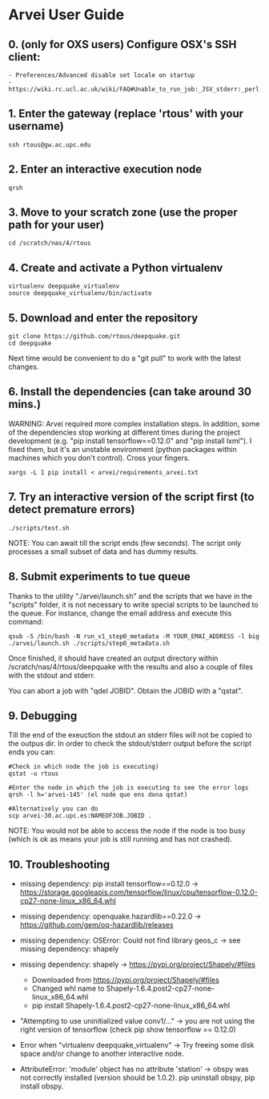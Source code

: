 											  															  
# Arvei User Guide

## 0. (only for OXS users) Configure OSX's SSH client:

	- Preferences/Advanced disable set locale on startup
	- https://wiki.rc.ucl.ac.uk/wiki/FAQ#Unable_to_run_job:_JSV_stderr:_perl:_warning:_Setting_locale_failed.

## 1. Enter the gateway (replace 'rtous' with your username)

	ssh rtous@gw.ac.upc.edu 

## 2. Enter an interactive execution node 

	qrsh 

## 3. Move to your scratch zone (use the proper path for your user)

	cd /scratch/nas/4/rtous

## 4. Create and activate a Python virtualenv

	virtualenv deepquake_virtualenv
	source deepquake_virtualenv/bin/activate

## 5. Download and enter the repository
 
	git clone https://github.com/rtous/deepquake.git
	cd deepquake

Next time would be convenient to do a "git pull" to work with the latest changes. 

## 6. Install the dependencies (can take around 30 mins.)

WARNING: Arvei required more complex installation steps. In addition, some of the dependencies stop working at different times during the project development (e.g. "pip install tensorflow==0.12.0" and "pip install lxml"). I fixed them, but it's an unstable environment (python packages within machines which you don't control). Cross your fingers.

	xargs -L 1 pip install < arvei/requirements_arvei.txt 

## 7. Try an interactive version of the script first (to detect premature errors)

	./scripts/test.sh

NOTE: You can await till the script ends (few seconds). The script only processes a small subset of data and has dummy results.


## 8. Submit experiments to tue queue

Thanks to the utility "./arvei/launch.sh" and the scripts that we have in the "scripts" folder, it is not necessary to write special scripts to be launched to the queue. For instance, change the email address and execute this command:

	qsub -S /bin/bash -N run_v1_step0_metadata -M YOUR_EMAI_ADDRESS -l big ./arvei/launch.sh ./scripts/step0_metadata.sh

Once finished, it should have created an output directory within /scratch/nas/4/rtous/deepquake with the results and also a couple of files with the stdout and stderr.

You can abort a job with "qdel JOBID". Obtain the JOBID with a "qstat".

## 9. Debugging

Till the end of the exeuction the stdout an stderr files will not be copied to the outpus dir. In order to check the stdout/stderr output before the script ends you can:

	#Check in which node the job is executing)
	qstat -u rtous

	#Enter the node in which the job is executing to see the error logs
	qrsh -l h='arvei-145' (el node que ens dona qstat)

	#Alternatively you can do
	scp arvei-30.ac.upc.es:NAMEOFJOB.JOBID .

NOTE: You would not be able to access the node if the node is too busy (which is ok as means your job is still running and has not crashed).

## 10. Troubleshooting

- missing dependency: pip install tensorflow==0.12.0 -> https://storage.googleapis.com/tensorflow/linux/cpu/tensorflow-0.12.0-cp27-none-linux_x86_64.whl

- missing dependency: openquake.hazardlib==0.22.0 -> https://github.com/gem/oq-hazardlib/releases

- missing dependency: OSError: Could not find library geos_c -> see missing dependency: shapely

- missing dependency: shapely -> https://pypi.org/project/Shapely/#files

	- Downloaded from https://pypi.org/project/Shapely/#files
	- Changed whl name to Shapely-1.6.4.post2-cp27-none-linux_x86_64.whl
	- pip install Shapely-1.6.4.post2-cp27-none-linux_x86_64.whl

- "Attempting to use uninitialized value conv1/..." -> you are not using the right version of tensorflow (check pip show tensorflow == 0.12.0)

- Error when "virtualenv deepquake_virtualenv" -> Try freeing some disk space and/or change to another interactive node.

- AttributeError: 'module' object has no attribute 'station' -> obspy was not correctly installed (version should be 1.0.2). pip uninstall obspy, pip install obspy.




  